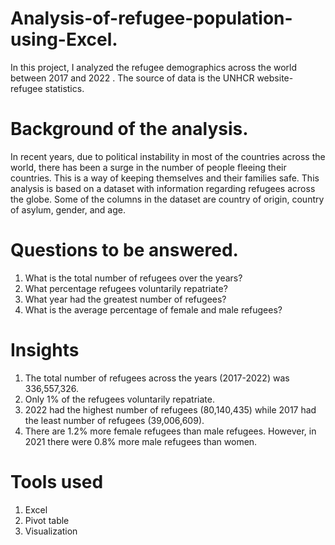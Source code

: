 # Analysis-of-refugee-population-using-Excel.
In this project, I analyzed the refugee demographics across the world between 2017 and 2022 . The source of data is the UNHCR website- refugee statistics.

# Background of the analysis.

In recent years, due to political instability in most of the countries across the world, there has been a surge in the number of people fleeing their countries. This is a way of keeping themselves and their families safe.
This analysis is based on a dataset with information regarding refugees across the globe. Some of the columns in the dataset are country of origin, country of asylum, gender, and age.

# Questions to be answered.

1.	What is the total number of refugees over the years?
2.	What percentage refugees voluntarily repatriate?
3.	What year had the greatest number of refugees?
4.	What is the average percentage of female and male refugees?
   
# Insights

1.	The total number of refugees across the years (2017-2022) was 336,557,326.
2.	Only 1% of the refugees voluntarily repatriate.
3.	2022 had the highest number of refugees (80,140,435) while 2017 had the least number of refugees (39,006,609).
4.	There are 1.2% more female refugees than male refugees. However, in 2021 there were 0.8% more male refugees than women.
    
# Tools used

1. Excel
2. Pivot table
3. Visualization



